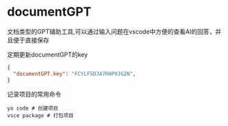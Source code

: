 # documentGPT  

文档类型的GPT辅助工具,可以通过输入问题在vscode中方便的查看AI的回答，并且便于直接保存  

定期更新documentGPT的key  
```json
{
  "documentGPT.key": "FCYLFSDJ47RHP9JG2N",
}
```
记录项目的常用命令  
```
yo code # 创建项目
vsce package # 打包项目
```